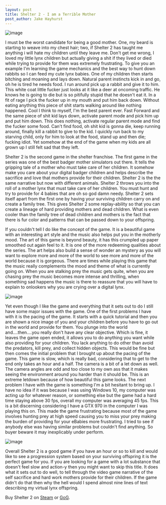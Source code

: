 ```yaml
---
layout: post
title: Shelter 2 - I am a Terrible Mother
post_author: Jake Hayhurst
---
```


![image](http://i.imgur.com/OouOGW6.jpg "Let the feels hit the floor")


I must be the worst candidate for being a good mother. One, my beard is starting to weave into my chest hair; two, if Shelter 2 has taught me anything i will hate my children until they leave me. Don't get me wrong, I loved my little lynx children but actually giving a shit if they lived or died while trying to provide for them was extremely frustrating. To give you an example I'm learning the game mechanics and the best way to hunt down rabbits so I can feed my cute lynx babies. One of my children then starts bitching and moaning and lays down. Natural parent instincts kick in and go, oh he is tired he needs food. I run around pick up a rabbit and give it to him. This white coat little fucker just looks at it like a deer at oncoming traffic. He knows he is going to die but is so pitifully stupid that he doesn't eat it. In a fit of rage I pick the fucker up in my mouth and put him back down. Without eating anything this piece of shit starts walking around like nothing happened. Cool I think to myself, I'm the best parent ever. Fast Forward and the same piece of shit kid lays down, activate parent mode and pick him up and put him down. This does nothing, activate regular parent mode and find the fucker some food. Can't find food, oh shit kid is gonna die, keep running around, finally kill a rabbit to give to the kid. I quickly run back to my starving child, only for him to look at the food, stand up and then die; fucking idiot. Yet somehow at the end of the game when my kids are all grown up I still felt sad that they left.


Shelter 2 is the second game in the shelter franchise. The first game in the series was one of the best badger mother simulators out there. It tells the gripping tale of a mother who must take care of her children. It somehow make you care about your digital badger children and helps describe the sacrifice and love that mothers provide for their children. Shelter 2 is the the same narrative but now with different animals. Shelter 2 throws you into the roll of a mother lynx that must take care of her children. You must hunt and try to provide for 4 babies that are oh so god damn needy. Shelter 2 sets itself apart from the first one by having your surviving children carry on and create a family tree. This gives Shelter 2 some replay-ability so that you can create a lineage of hard providing mothers and dead children. What is even cooler than the family tree of dead children and mothers is the fact that there is fur color and patterns that can be passed down to your offspring.


If you couldn't tell I do like the concept of the game. It is a beautiful game with an interesting art style and the music also helps put you in the motherly mood. The art of this game is beyond beauty, it has this crumpled up paper smoothed out again feel to it. It is one of the more redeeming qualities about the series. The art helps also build a sense of wonder an mystery as you will want to explore more and more of the world to see more and more of the world because it is gorgeous. There are times while playing this game that the music really complements the mood and theme of what is currently going on. When you are stalking prey the music gets quite, when you are chasing prey the music becomes more intense and thrilling, when something sad happens the music is there to reassure that you will have to explain to onlookers why you are crying over a digital lynx.


![image](http://i.imgur.com/puiChSm.jpg "This is all you will be doing in this game")


Yet even though I like the game and everything that it sets out to do I still have some major issues with the game. One of the first problems I have with it is the pacing of the game. It starts with a quick tutorial and then you are shown a nice image of you and your children before you have to go out in the world and provide for them. You plunge into the world and....then....you really don't have any clear objective. Which is fine, it leaves the game open ended, it allows you to do anything you want while also providing for your children. You lack anything to do other than avoid the predators, kill prey, and collect hidden objects. This would be fine but then comes the initial problem that I brought up about the pacing of the game. This game is slow, which is really bad, considering that to get to the end only takes an hour and a half. The camera is a bit of a let down as well. The camera angles are odd and too close to my own ass that it makes seeing the environment around you harder than it should be. This is an extreme letdown because of how beautiful this game looks. The next problem I have with the game is something I'm a bit hesitant to bring up. I have no idea if it was because I was using Windows 10, my computer was acting up for whatever reason, or something else but the game had a hard time staying above 30 fps, overall my computer was averaging 45 fps. This is a bit discerning considering I have a GTX 970 in the computer I was playing this on. This made the game frustrating because most of the game involves hunting prey at high speed causing you to miss your prey making the burden of providing for your eBabies more frustrating. I tried to see if anybody else was having similar problems but couldn't find anything. So buyer beware it may inexplicably under perform.


![image](http://i.imgur.com/15a5RmP.jpg "Knowing the first game this can only end badly")


Overall Shelter 2 is a good game if you have an hour or so to kill and would like to see a progression system based on your surviving offspring it is the perfect game for you. If you are looking for a game with a lot substance that doesn't feel slow and action-y then you might want to skip this title. It does what it sets out to do well, to tell through the video game narrative of the self sacrifice and hard work mothers provide for their children. If the game didn't do that then why the hell would I spend almost nine lines of text describing my virtual lynx offspring.


Buy Shelter 2 on [Steam](http://store.steampowered.com/app/275100/) or [GoG](https://www.gog.com/game/shelter_2).

